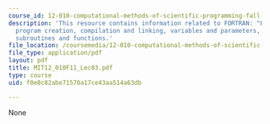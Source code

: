```yaml
---
course_id: 12-010-computational-methods-of-scientific-programming-fall-2011
description: 'This resource contains information related to FORTRAN: "Formula Translation",
  program creation, compilation and linking, variables and parameters, flow control,
  subroutines and functions.'
file_location: /coursemedia/12-010-computational-methods-of-scientific-programming-fall-2011/f0e0c82abe71570a17ce43aa514a63db_MIT12_010F11_Lec03.pdf
file_type: application/pdf
layout: pdf
title: MIT12_010F11_Lec03.pdf
type: course
uid: f0e0c82abe71570a17ce43aa514a63db

---
```

None